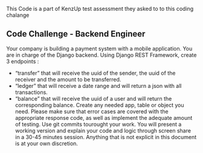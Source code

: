 This Code is a part of KenzUp test assessment they asked to to this coding chalange

## Code Challenge - Backend Engineer
Your company is building a payment system with a mobile application. You are in charge of
the Django backend.
Using Django REST Framework, create 3 endpoints :
- “transfer” that will receive the uuid of the sender, the uuid of the receiver and the
amount to be transferred.
- “ledger” that will receive a date range and will return a json with all transactions.
- “balance” that will receive the uuid of a user and will return the corresponding
balance.
Create any needed app, table or object you need.
Please make sure that error cases are covered with the appropriate response code, as well
as implement the adequate amount of testing. Use git commits tourought your work.
You will present a working version and explain your code and logic through screen share in
a 30-45 minutes session.
Anything that is not explicit in this document is at your own discretion.
